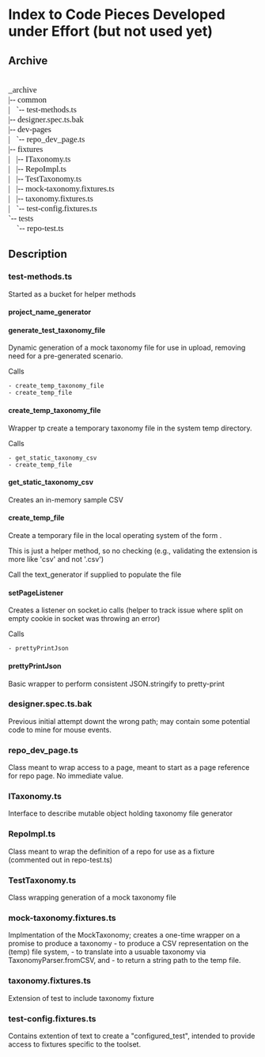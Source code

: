 # Index to Code Pieces Developed under Effort (but not used yet)

<style>
    div {
        font-family: Verdana
    }
    div.pre {
        white-space: pre; font-size:1.2em;
    }
</style>

## Archive

<div class="pre">
_archive
|-- common                          
|   `-- test-methods.ts
|-- designer.spec.ts.bak
|-- dev-pages
|   `-- repo_dev_page.ts
|-- fixtures
|   |-- ITaxonomy.ts
|   |-- RepoImpl.ts
|   |-- TestTaxonomy.ts
|   |-- mock-taxonomy.fixtures.ts
|   |-- taxonomy.fixtures.ts
|   `-- test-config.fixtures.ts
`-- tests
    `-- repo-test.ts
</div>

## Description

### test-methods.ts

Started as a bucket for helper methods

#### project_name_generator

#### generate_test_taxonomy_file

Dynamic generation of a mock taxonomy file for use in upload, removing need for a pre-generated scenario.  

Calls 

    - create_temp_taxonomy_file
    - create_temp_file

#### create_temp_taxonomy_file

Wrapper tp create a temporary taxonomy file in the system temp directory.

Calls

    - get_static_taxonomy_csv
    - create_temp_file

#### get_static_taxonomy_csv

Creates an in-memory sample CSV

#### create_temp_file

Create a temporary file in the local operating system of the form
<name><cryptostring>.<extension>

This is just a helper method, so no checking (e.g., validating the extension
is more like 'csv' and not '.csv')

Call the text_generator if supplied to populate the file

#### setPageListener

Creates a listener on socket.io calls (helper to track issue where
split on empty cookie in socket was throwing an error)

Calls

    - prettyPrintJson

#### prettyPrintJson

Basic wrapper to perform consistent JSON.stringify to pretty-print

### designer.spec.ts.bak

Previous initial attempt downt the wrong path; may contain some potential code to mine for mouse events.

### repo_dev_page.ts

Class meant to wrap access to a page, meant to start as a page reference
for repo page.  No immediate value.

### ITaxonomy.ts

Interface to describe mutable object holding taxonomy file generator

### RepoImpl.ts

Class meant to wrap the definition of a repo for use as a fixture (commented out in repo-test.ts)

### TestTaxonomy.ts

Class wrapping generation of a mock taxonomy file

### mock-taxonomy.fixtures.ts

Implmentation of the MockTaxonomy; creates a one-time wrapper
on a promise to produce a taxonomy
    - to produce a CSV representation on the (temp) file system,
    - to translate into a usuable taxonomy via TaxonomyParser.fromCSV, and
    - to return a string path to the temp file.

### taxonomy.fixtures.ts

Extension of test to include taxonomy fixture

### test-config.fixtures.ts

Contains extention of text to create a "configured_test", intended to provide
access to fixtures specific to the toolset.
